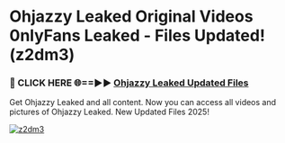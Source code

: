 # Ohjazzy Leaked Original Videos 0nlyFans Leaked - Files Updated! (z2dm3)

<h3>🔴 CLICK HERE 🌐==►► <a href="https://tinyurl.com/ehrbuxhb" rel="nofollow">Ohjazzy Leaked Updated Files</a></h3>

Get Ohjazzy Leaked and all content. Now you can access all videos and pictures of Ohjazzy Leaked. New Updated Files 2025!

[![z2dm3](https://i.imgur.com/lVYEuWS.gif)](https://tinyurl.com/ehrbuxhb)
